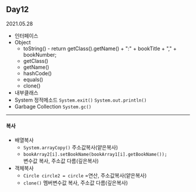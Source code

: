 ## Day12
2021.05.28

- 인터페이스
- Object
  - toString() - return getClass().getName() + ":" + bookTitle + "," + bookNumber;
  - getClass()
  - getName()
  - hashCode()
  - equals()
  - clone()
- 내부클래스
- System 정적메소드 `System.exit()` `System.out.println()`
- Garbage Collection `System.gc()`

---
#### 복사
- 배열복사 
  - `System.arrayCopy()` 주소값복사(얕은복사)
  - `bookArray2[i].setBookName(bookArray1[i].getBookName());`    
     변수값 복사, 주소값 다름(깊은복사)
- 객체복사
  - `Circle circle2 = circle`  =연산, 주소값복사(얕은복사)
  - `clone()`  멤버변수값 복사, 주소값 다름(깊은복사)



